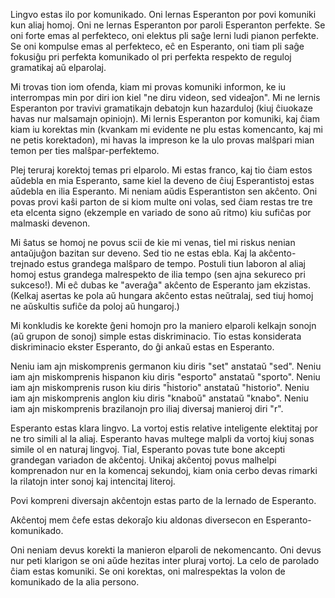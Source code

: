Lingvo estas ilo por komunikado. Oni lernas Esperanton por povi komuniki kun aliaj homoj. Oni ne lernas Esperanton por paroli Esperanton perfekte. Se oni forte emas al perfekteco, oni elektus pli saĝe lerni ludi pianon perfekte. Se oni kompulse emas al perfekteco, eĉ en Esperanto, oni tiam pli saĝe fokusiĝu pri perfekta komunikado ol pri perfekta respekto de reguloj gramatikaj aŭ elparolaj.

Mi trovas tion iom ofenda, kiam mi provas komuniki informon, ke iu interrompas min por diri ion kiel "ne diru videon, sed videaĵon". Mi ne lernis Esperanton por travivi gramatikajn debatojn kun hazarduloj (kiuj ĉiuokaze havas nur malsamajn opiniojn). Mi lernis Esperanton por komuniki, kaj ĉiam kiam iu korektas min (kvankam mi evidente ne plu estas komencanto, kaj mi ne petis korektadon), mi havas la impreson ke la ulo provas malŝpari mian temon per ties malŝpar-perfektemo.

Plej teruraj korektoj temas pri elparolo. Mi estas franco, kaj tio ĉiam estos aŭdebla en mia Esperanto, same kiel la deveno de ĉiuj Esperantistoj estas aŭdebla en ilia Esperanto. Mi neniam aŭdis Esperantiston sen akĉento. Oni povas provi kaŝi parton de si kiom multe oni volas, sed ĉiam restas tre tre eta elcenta signo (ekzemple en variado de sono aŭ ritmo) kiu sufiĉas por malmaski devenon.

Mi ŝatus se homoj ne povus scii de kie mi venas, tiel mi riskus nenian antaŭjuĝon bazitan sur deveno. Sed tio ne estas ebla. Kaj la akĉento-trejnado estus grandega malŝparo de tempo. Postuli tiun laboron al aliaj homoj estus grandega malrespekto de ilia tempo (sen ajna sekureco pri sukceso!). Mi eĉ dubas ke "averaĝa" akĉento de Esperanto jam ekzistas. (Kelkaj asertas ke pola aŭ hungara akĉento estas neŭtralaj, sed tiuj homoj ne aŭskultis sufiĉe da poloj aŭ hungaroj.)

Mi konkludis ke korekte ĝeni homojn pro la maniero elparoli kelkajn sonojn (aŭ grupon de sonoj) simple estas diskriminacio. Tio estas konsiderata diskriminacio ekster Esperanto, do ĝi ankaŭ estas en Esperanto.

Neniu iam ajn miskomprenis germanon kiu diris "set" anstataŭ "sed". Neniu iam ajn miskomprenis hispanon kiu diris "esporto" anstataŭ "sporto". Neniu iam ajn miskomprenis ruson kiu diris "ĥistorio" anstataŭ "historio". Neniu iam ajn miskomprenis anglon kiu diris "knaboŭ" anstataŭ "knabo". Neniu iam ajn miskomprenis brazilanojn pro iliaj diversaj manieroj diri "r".

Esperanto estas klara lingvo. La vortoj estis relative inteligente elektitaj por ne tro simili al la aliaj. Esperanto havas multege malpli da vortoj kiuj sonas simile ol en naturaj lingvoj. Tial, Esperanto povas tute bone akcepti grandegan variadon de akĉentoj. Unikaj akĉentoj povus malhelpi komprenadon nur en la komencaj sekundoj, kiam onia cerbo devas rimarki la rilatojn inter sonoj kaj intencitaj literoj.

Povi kompreni diversajn akĉentojn estas parto de la lernado de Esperanto.

Akĉentoj mem ĉefe estas dekoraĵo kiu aldonas diversecon en Esperanto-komunikado.

Oni neniam devus korekti la manieron elparoli de nekomencanto. Oni devus nur peti klarigon se oni aŭde hezitas inter pluraj vortoj. La celo de parolado ĉiam estas komuniki. Se oni korektas, oni malrespektas la volon de komunikado de la alia persono.